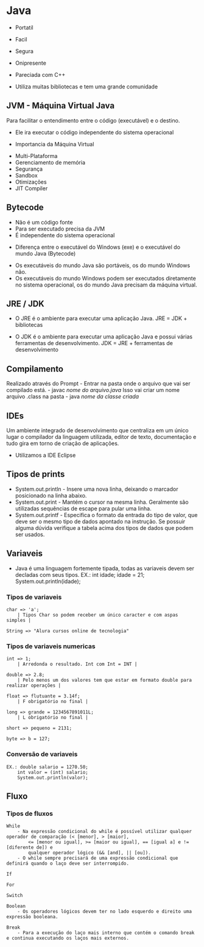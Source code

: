 # Java 
- Portatil 
- Facil
- Segura 
- Onipresente

- Pareciada com C++
- Utiliza muitas bibliotecas e tem uma grande comunidade 

## JVM - Máquina Virtual Java 
Para facilitar o entendimento entre o código (executável) e o destino. 
- Ele ira executar o código independente do sistema operacional

* Importancia da Máquina Virtual 
- Multi-Plataforma 
- Gerenciamento de memória 
- Segurança 
- Sandbox
- Otimizações 
- JIT Compiler

## Bytecode
- Não é um código fonte
- Para ser executado precisa da JVM
- É independente do sistema operacional

* Diferença entre o executável do Windows (exe) e o executável do mundo Java (Bytecode)
- Os executáveis do mundo Java são portáveis, os do mundo Windows não. 
- Os executáveis do mundo Windows podem ser executados diretamente no sistema operacional, os do mundo Java precisam da máquina virtual.

## JRE / JDK 
- O JRE é o ambiente para executar uma aplicação Java.
    JRE = JDK + bibliotecas

- O JDK é o ambiente para executar uma aplicação Java e possui várias ferramentas de desenvolvimento. 
    JDK = JRE + ferramentas de desenvolvimento

## Compilamento 
Realizado através do Prompt
    - Entrar na pasta onde o arquivo que vai ser compilado está.
    - javac *nome do arquivo.java*
        Isso vai criar um nome arquivo .class na pasta 
    - java *nome da classe criada*

## IDEs 
Um ambiente integrado de desenvolvimento que centraliza em um único lugar o compilador da linguagem utilizada, editor de texto, documentação e tudo gira em torno de criação de aplicações.

- Utilizamos a IDE Eclipse

## Tipos de prints
- System.out.println - Insere uma nova linha, deixando o marcador posicionado na linha abaixo.
- System.out.print - Mantém o cursor na mesma linha. Geralmente são utilizadas sequências de escape para pular uma linha.
- System.out.printf - Especifica o formato da entrada do tipo de valor, que deve ser o mesmo tipo de dados apontado na
    instrução. Se possuir alguma dúvida verifique a tabela acima dos tipos de dados que podem ser usados.

## Variaveis 
- Java é uma linguagem fortemente tipada, todas as variaveis devem ser decladas com seus tipos.
    EX.: int idade; 
        idade = 21; 
        System.out.println(idade);

### Tipos de variaveis
    char => 'a';
        | Tipos Char so podem receber um único caracter e com aspas simples |

    String => "Alura cursos online de tecnologia"

### Tipos de variaveis numericas
    int => 1;
        | Arredonda o resultado. Int com Int = INT |

    double => 2.8;
        | Pelo menos um dos valores tem que estar em formato double para realizar operações |

    float => flutuante = 3.14f;
        | F obrigatório no final |

    long => grande = 1234567891011L; 
        | L obrigatório no final |

    short => pequeno = 2131;

    byte => b = 127;

### Conversão de variaveis 
    EX.: double salario = 1270.50;
        int valor = (int) salario;
        System.out.println(valor);
    
## Fluxo 
### Tipos de fluxos
    While
        - Na expressão condicional do while é possível utilizar qualquer operador de comparação (< [menor], > [maior], 
            <= [menor ou igual], >= [maior ou igual], == [igual a] e != [diferente de]) e 
            qualquer operador lógico (&& [and], || [ou]).
        - O while sempre precisará de uma expressão condicional que definirá quando o laço deve ser interrompido.

    If
    
    For 
    
    Switch

    Boolean
        - Os operadores lógicos devem ter no lado esquerdo e direito uma expressão booleana.
    
    Break
        - Para a execução do laço mais interno que contém o comando break e continua executando os laços mais externos.
